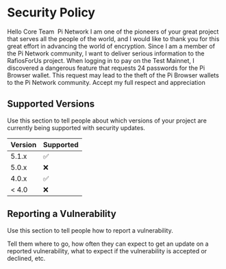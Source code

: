 # Security Policy

Hello Core Team  Pi Network
I am one of the pioneers of your great project that serves all the people of the world, and I would like to thank you for this great effort in advancing the world of encryption.
Since I am a member of the Pi Network community, I want to deliver serious information to the RafiosForUs project. When logging in to pay on the Test Mainnet, I discovered a dangerous feature that requests 24 passwords for the Pi Browser wallet. This request may lead to the theft of the Pi Browser wallets to the Pi Network community.
Accept my full respect and appreciation
## Supported Versions

Use this section to tell people about which versions of your project are
currently being supported with security updates.

| Version | Supported          |
| ------- | ------------------ |
| 5.1.x   | :white_check_mark: |
| 5.0.x   | :x:                |
| 4.0.x   | :white_check_mark: |
| < 4.0   | :x:                |

## Reporting a Vulnerability

Use this section to tell people how to report a vulnerability.

Tell them where to go, how often they can expect to get an update on a
reported vulnerability, what to expect if the vulnerability is accepted or
declined, etc.
